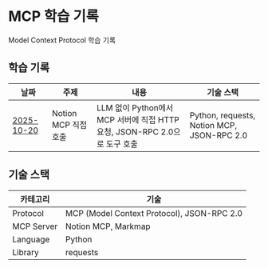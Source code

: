 # MCP 학습 기록

Model Context Protocol 학습 기록

## 학습 기록

| 날짜 | 주제 | 내용 | 기술 스택 |
|------|------|------|----------|
| [2025-10-20](./1020) | Notion MCP 직접 호출 | LLM 없이 Python에서 MCP 서버에 직접 HTTP 요청, JSON-RPC 2.0으로 도구 호출 | Python, requests, Notion MCP, JSON-RPC 2.0 |

## 기술 스택

| 카테고리 | 기술 |
|---------|------|
| Protocol | MCP (Model Context Protocol), JSON-RPC 2.0 |
| MCP Server | Notion MCP, Markmap |
| Language | Python |
| Library | requests |
